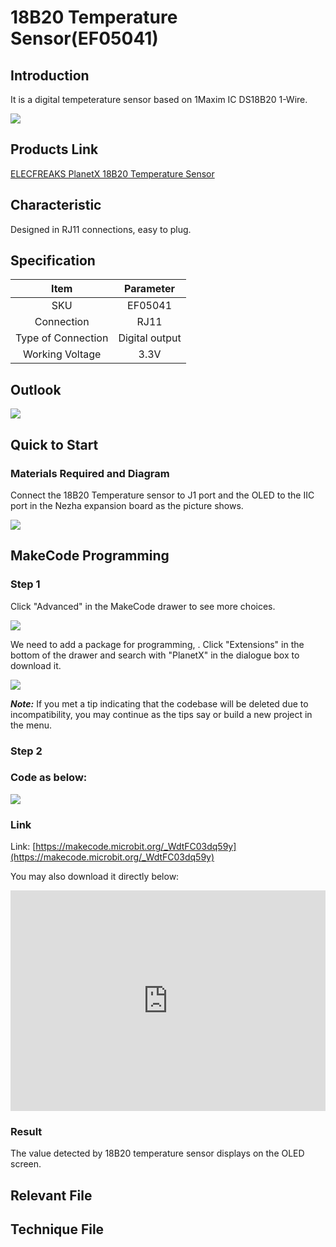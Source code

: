 # 18B20 Temperature Sensor(EF05041) 

## Introduction

It is a digital tempeterature sensor based on 1Maxim IC DS18B20 1-Wire.

![](./images/05041_01.png)

## Products Link

[ELECFREAKS PlanetX 18B20 Temperature Sensor](https://www.elecfreaks.com/planetx-18b20-temperature-sensor.html)


## Characteristic


 Designed in RJ11 connections, easy to plug.

## Specification


Item | Parameter 
:-: | :-:  
SKU|EF05041
Connection|RJ11
Type of Connection|Digital output
Working Voltage|3.3V


## Outlook



![](./images/05041_02.png)

## Quick to Start



### Materials Required and Diagram

 Connect the 18B20 Temperature sensor to J1 port and the OLED to the IIC port in the Nezha expansion board as the picture shows.


![](./images/05041_03.png)



## MakeCode Programming


### Step 1

Click "Advanced" in the MakeCode drawer to see more choices.

![](./images/05001_04.png)

We need to add a package for programming, . Click "Extensions" in the bottom of the drawer and search with "PlanetX" in the dialogue box to download it. 

![](./images/05001_05.png)

***Note:*** If you met a tip indicating that the codebase will be deleted due to incompatibility, you may continue as the tips say or build a new project in the menu. 

### Step 2

### Code as below:

![](./images/05041_06.png)


### Link
Link: [https://makecode.microbit.org/_WdtFC03dq59y](https://makecode.microbit.org/_WdtFC03dq59y)

You may also download it directly below:

<div style="position:relative;height:0;padding-bottom:70%;overflow:hidden;"><iframe style="position:absolute;top:0;left:0;width:100%;height:100%;" src="https://makecode.microbit.org/#pub:_WdtFC03dq59y" frameborder="0" sandbox="allow-popups allow-forms allow-scripts allow-same-origin"></iframe></div>  


### Result
 The value detected by 18B20 temperature sensor displays on the OLED screen.

## Relevant File


## Technique File

